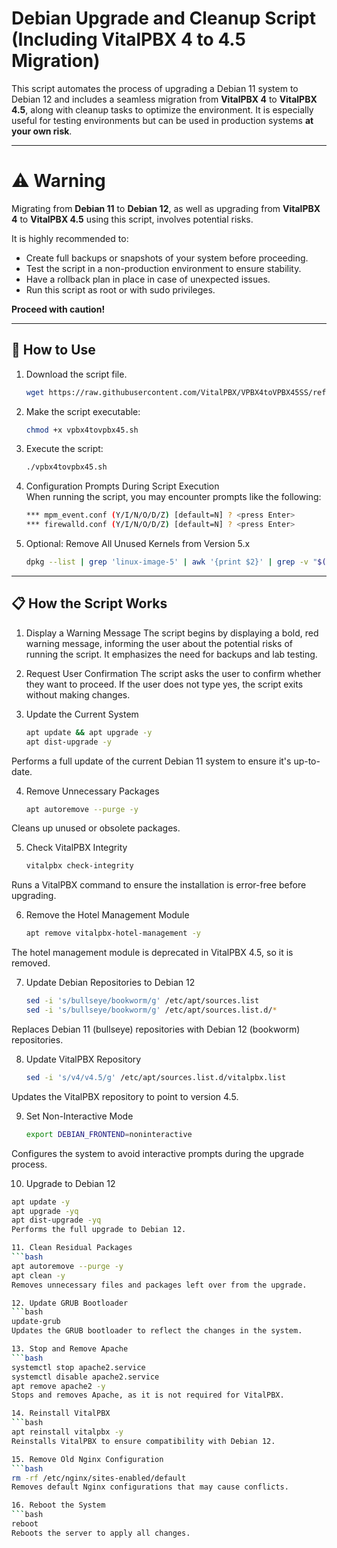 # Debian Upgrade and Cleanup Script (Including VitalPBX 4 to 4.5 Migration)

This script automates the process of upgrading a Debian 11 system to Debian 12 and includes a seamless migration from **VitalPBX 4** to **VitalPBX 4.5**, along with cleanup tasks to optimize the environment. It is especially useful for testing environments but can be used in production systems **at your own risk**.

---

# ⚠️ Warning

Migrating from **Debian 11** to **Debian 12**, as well as upgrading from **VitalPBX 4** to **VitalPBX 4.5** using this script, involves potential risks. 

It is highly recommended to:

- Create full backups or snapshots of your system before proceeding.
- Test the script in a non-production environment to ensure stability.
- Have a rollback plan in place in case of unexpected issues.
- Run this script as root or with sudo privileges.

**Proceed with caution!**

---
## 🚀 How to Use

1. Download the script file.
   ```bash
   wget https://raw.githubusercontent.com/VitalPBX/VPBX4toVPBX45SS/refs/heads/main/vpbx4tovpbx45.sh
2. Make the script executable:
   ```bash
   chmod +x vpbx4tovpbx45.sh
3. Execute the script:
   ```bash
   ./vpbx4tovpbx45.sh
4. Configuration Prompts During Script Execution<br>
When running the script, you may encounter prompts like the following:
   ```bash
   *** mpm_event.conf (Y/I/N/O/D/Z) [default=N] ? <press Enter>
   *** firewalld.conf (Y/I/N/O/D/Z) [default=N] ? <press Enter>

5. Optional: Remove All Unused Kernels from Version 5.x
   ```bash
   dpkg --list | grep 'linux-image-5' | awk '{print $2}' | grep -v "$(uname -r)" | xargs sudo apt remove -y

---
## 📋 How the Script Works
1. Display a Warning Message
The script begins by displaying a bold, red warning message, informing the user about the potential risks of running the script. It emphasizes the need for backups and lab testing.

2. Request User Confirmation
The script asks the user to confirm whether they want to proceed. If the user does not type yes, the script exits without making changes.

3. Update the Current System
   ```bash
   apt update && apt upgrade -y
   apt dist-upgrade -y
Performs a full update of the current Debian 11 system to ensure it's up-to-date.

4. Remove Unnecessary Packages
   ```bash
   apt autoremove --purge -y
Cleans up unused or obsolete packages.

5. Check VitalPBX Integrity
   ```bash
   vitalpbx check-integrity
Runs a VitalPBX command to ensure the installation is error-free before upgrading.

6. Remove the Hotel Management Module
   ```bash
   apt remove vitalpbx-hotel-management -y
The hotel management module is deprecated in VitalPBX 4.5, so it is removed.

7. Update Debian Repositories to Debian 12
   ```bash
   sed -i 's/bullseye/bookworm/g' /etc/apt/sources.list
   sed -i 's/bullseye/bookworm/g' /etc/apt/sources.list.d/*
Replaces Debian 11 (bullseye) repositories with Debian 12 (bookworm) repositories.

8. Update VitalPBX Repository
   ```bash
   sed -i 's/v4/v4.5/g' /etc/apt/sources.list.d/vitalpbx.list
Updates the VitalPBX repository to point to version 4.5.

9. Set Non-Interactive Mode
   ```bash
   export DEBIAN_FRONTEND=noninteractive
Configures the system to avoid interactive prompts during the upgrade process.

10. Upgrade to Debian 12
   ```bash
   apt update -y
   apt upgrade -yq
   apt dist-upgrade -yq
Performs the full upgrade to Debian 12.

11. Clean Residual Packages
   ```bash
   apt autoremove --purge -y
   apt clean -y
Removes unnecessary files and packages left over from the upgrade.

12. Update GRUB Bootloader
   ```bash
   update-grub
Updates the GRUB bootloader to reflect the changes in the system.

13. Stop and Remove Apache
   ```bash
   systemctl stop apache2.service
   systemctl disable apache2.service
   apt remove apache2 -y
Stops and removes Apache, as it is not required for VitalPBX.

14. Reinstall VitalPBX
   ```bash
   apt reinstall vitalpbx -y
Reinstalls VitalPBX to ensure compatibility with Debian 12.

15. Remove Old Nginx Configuration
   ```bash
   rm -rf /etc/nginx/sites-enabled/default
Removes default Nginx configurations that may cause conflicts.

16. Reboot the System
   ```bash
   reboot
Reboots the server to apply all changes.
